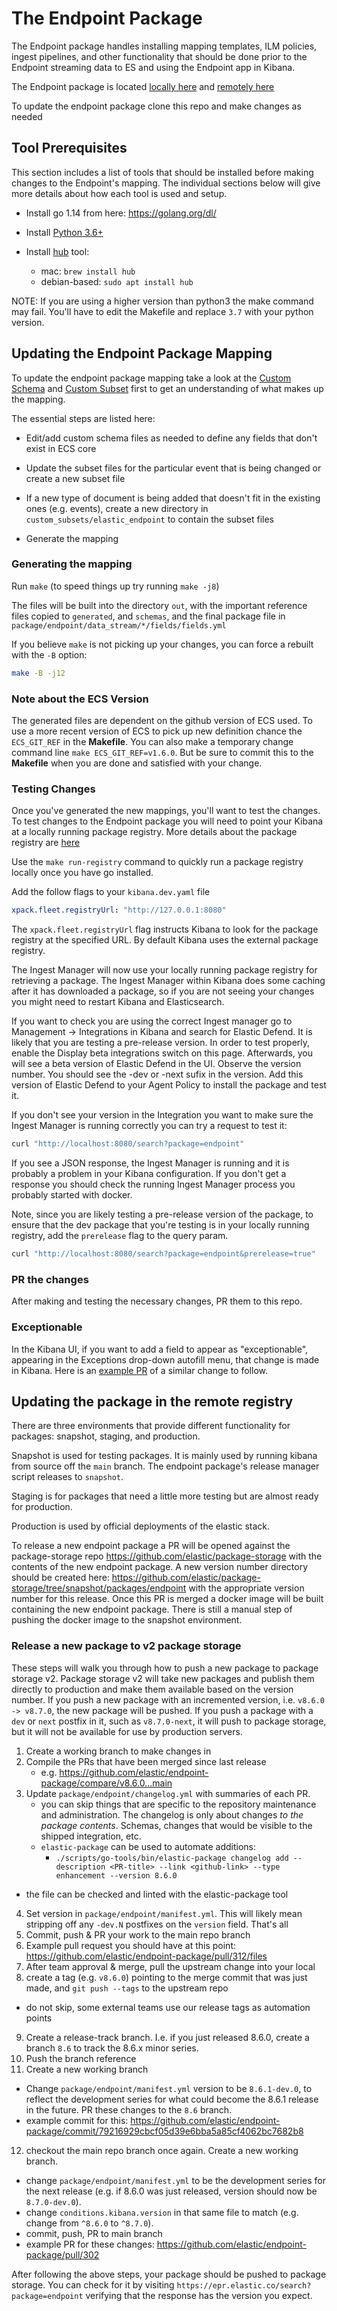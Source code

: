 # The Endpoint Package

The Endpoint package handles installing mapping templates, ILM policies, ingest pipelines, and other functionality
that should be done prior to the Endpoint streaming data to ES and using the Endpoint app in Kibana.

The Endpoint package is located [locally here](./package/endpoint) and [remotely here](https://github.com/elastic/package-storage/tree/production/packages/endpoint)

To update the endpoint package clone this repo and make changes as needed

## Tool Prerequisites

This section includes a list of tools that should be installed before making changes to the Endpoint's mapping.
The individual sections below will give more details about how each tool is used and setup.

- Install go 1.14 from here: <https://golang.org/dl/>

- Install [Python 3.6+](https://www.python.org/)

- Install [hub](https://github.com/github/hub) tool:
  - mac: `brew install hub`
  - debian-based: `sudo apt install hub`

NOTE: If you are using a higher version than python3 the make command may fail. You'll have to edit the Makefile and replace `3.7` with your python version.

## Updating the Endpoint Package Mapping

To update the endpoint package mapping take a look at the [Custom Schema](./custom_schemas/README.md) and
[Custom Subset](./custom_subsets/README.md) first to get an understanding of what makes up the mapping.

The essential steps are listed here:

- Edit/add custom schema files as needed to define any fields that don't exist in ECS core

- Update the subset files for the particular event that is being changed or create a new subset file

- If a new type of document is being added that doesn't fit in the existing ones (e.g. events),
  create a new directory in `custom_subsets/elastic_endpoint` to contain the subset files

- Generate the mapping

### Generating the mapping

Run `make` (to speed things up try running `make -j8`)

The files will be built into the directory `out`, with the important reference files copied to `generated`, and `schemas`, and the final package file in `package/endpoint/data_stream/*/fields/fields.yml`

If you believe `make` is not picking up your changes, you can force a rebuilt with the `-B` option:

```sh
make -B -j12
```

### Note about the ECS Version

The generated files are dependent on the github version of ECS used. To use a more recent version
of ECS to pick up new definition chance the `ECS_GIT_REF` in the **Makefile**. You can also
make a temporary change command line `make ECS_GIT_REF=v1.6.0`. But be sure to commit this to the
**Makefile** when you are done and satisfied with your change.

### Testing Changes

Once you've generated the new mappings, you'll want to test the changes. To test changes to the Endpoint package you will need to point your Kibana at a locally running package registry.
More details about the package registry are [here](https://github.com/elastic/package-registry/blob/master/README.md#running)

Use the `make run-registry` command to quickly run a package registry locally once you have go installed.

Add the follow flags to your `kibana.dev.yaml` file

```yaml
xpack.fleet.registryUrl: "http://127.0.0.1:8080"
```

The `xpack.fleet.registryUrl` flag instructs Kibana to look for the package registry at the specified URL.
By default Kibana uses the external package registry.

The Ingest Manager will now use your locally running package registry for retrieving a package. The Ingest Manager
within Kibana does some caching after it has downloaded a package, so if you are not seeing your changes you might
need to restart Kibana and Elasticsearch.

If you want to check you are using the correct Ingest manager go to Management -> Integrations in Kibana and search for Elastic Defend. It is likely that you are testing a pre-release version. In order to test properly, enable the Display beta integrations switch on this page. Afterwards, you will see a beta version of Elastic Defend in the UI. Observe the version number. You should see the -dev or -next sufix in the version. Add this version of Elastic Defend to your Agent Policy to install the package and test it.

If you don't see your version in the Integration you want to make sure the Ingest Manager is running correctly you can try a request to test it:

```bash
curl "http://localhost:8080/search?package=endpoint"
```

If you see a JSON response, the Ingest Manager is running and it is probably a problem in your Kibana configuration. If you don't get a response you should check the running Ingest Manager process you probably started with docker.

Note, since you are likely testing a pre-release version of the package, to ensure that the dev package that you're testing is in your locally running registry, add the `prerelease` flag to the query param.

```bash
curl "http://localhost:8080/search?package=endpoint&prerelease=true"
```

### PR the changes

After making and testing the necessary changes, PR them to this repo.


### Exceptionable

In the Kibana UI, if you want to add a field to appear as "exceptionable", appearing in the Exceptions drop-down autofill menu, that change is made in Kibana. Here is an [example PR](https://github.com/elastic/kibana/pull/129401) of a similar change to follow.


## Updating the package in the remote registry

There are three environments that provide different functionality for packages: snapshot, staging, and production.

Snapshot is used for testing packages. It is mainly used by running kibana from source off the `main` branch. The endpoint package's
release manager script releases to `snapshot`.

Staging is for packages that need a little more testing but are almost ready for production.

Production is used by official deployments of the elastic stack.

To release a new endpoint package a PR will be opened against the package-storage repo <https://github.com/elastic/package-storage> with
the contents of the new endpoint package. A new version number directory should be created here: <https://github.com/elastic/package-storage/tree/snapshot/packages/endpoint> with the appropriate version number for this release. Once this PR is merged a docker image will be built containing
the new endpoint package. There is still a manual step of pushing the docker image to the snapshot environment.

### Release a new package to v2 package storage

These steps will walk you through how to push a new package to package storage v2.  Package storage v2 will take new packages and publish them directly to production and make them available based on the version number.  If you push a new package with an incremented version, i.e. `v8.6.0 -> v8.7.0`, the new package will be pushed.  If you push a package with a `dev` or `next` postfix in it, such as `v8.7.0-next`, it will push to package storage, but it will not be available for use by production servers.

1. Create a working branch to make changes in
2. Compile the PRs that have been merged since last release
    - e.g. https://github.com/elastic/endpoint-package/compare/v8.6.0...main
3. Update `package/endpoint/changelog.yml` with summaries of each PR.
    - you can skip things that are specific to the repository maintenance and administration. The changelog is only about changes _to the package contents_. Schemas, changes that would be visible to the shipped integration, etc.
    - `elastic-package` can be used to automate additions:
      - `./scripts/go-tools/bin/elastic-package changelog add --description <PR-title> --link <github-link> --type enhancement --version 8.6.0`
  - the file can be checked and linted with the elastic-package tool
4. Set version in `package/endpoint/manifest.yml`. This will likely mean stripping off any `-dev.N` postfixes on the `version` field. That's all
5. Commit, push & PR your work to the main repo branch
6. Example pull request you should have at this point: https://github.com/elastic/endpoint-package/pull/312/files
7. After team approval & merge, pull the upstream change into your local
8. create a tag (e.g. `v8.6.0`) pointing to the merge commit that was just made, and `git push --tags` to the upstream repo
  - do not skip, some external teams use our release tags as automation points
9. Create a release-track branch. I.e. if you just released 8.6.0, create a branch `8.6` to track the 8.6.x minor series.
10. Push the branch reference
11. Create a new working branch
  - Change `package/endpoint/manifest.yml` version to be `8.6.1-dev.0`, to reflect the development series for what could become the 8.6.1 release in the future. PR these changes to the `8.6` branch.
  - example commit for this: https://github.com/elastic/endpoint-package/commit/79216929cbcf05d39e6bba5a85cf4062bc7682b8
12. checkout the main repo branch once again. Create a new working branch. 
  - change `package/endpoint/manifest.yml` to be the development series for the next release (e.g. if 8.6.0 was just released, version should now be `8.7.0-dev.0`).
  - change `conditions.kibana.version` in that same file to match (e.g. change from `^8.6.0` to `^8.7.0`).
  - commit, push, PR to main branch
  - example PR for these changes: https://github.com/elastic/endpoint-package/pull/302

After following the above steps, your package should be pushed to package storage.  You can check for it by visiting `https://epr.elastic.co/search?package=endpoint`  verifying that the response has the version you expect.